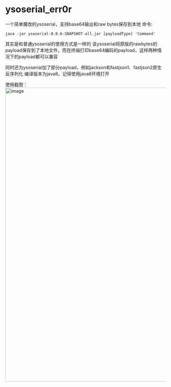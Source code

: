 # ysoserial_err0r
一个简单魔改的ysoserial，支持base64输出和raw bytes保存到本地
命令:

```
java -jar ysoserial-0.0.6-SNAPSHOT-all.jar [payloadType] 'Command'
```
其实是和普通ysoserial的使用方式是一样的
该ysoserial将原版的rawbytes的payload保存到了本地文件，而在终端打印base64编码的payload，这样两种情况下的payload都可以兼容

同时还为ysoserial加了部分payload，例如jackson和fastjson1、fastjson2原生反序列化
编译版本为java8，记得使用java8环境打开

 使用截图：
<img width="1730" height="924" alt="image" src="https://github.com/user-attachments/assets/acf58716-51bd-497f-a9c9-93ca820afad6" />

